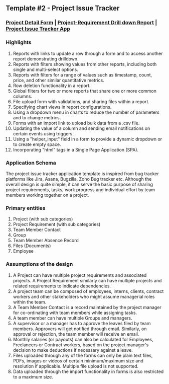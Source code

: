 ## Template #2 - Project Issue Tracker       
     
### [Project Detail Form](https://app1.cliosight.com/app/forms/270/show/public?noNavbar=true)  |   [Project-Requirement Drill down Report](https://app1.cliosight.com/app/reports/484/show/public?noNavbar=true)  | [Project Issue Tracker App](https://app1.cliosight.com/app/applications/1/show)            

### Highlights      
1. Reports with links to update a row through a form and to access another report demonstrating  drilldown.            
2. Reports with filters showing values from other reports, including both single and multi-select options.     
3. Reports with filters for a range of values such as timestamp, count, price, and other similar quantitative metrics.      
4. Row deletion functionality in a report.             
5. Global filters for two or more reports that share one or more common columns.     
6. File upload form with validations, and sharing files within a report.      
7. Specifying chart views in report configurations.      
8. Using a dropdown menu in charts to reduce the number of parameters and to change metrics.      
9. Forms with an import link to upload bulk data from a .csv file.      
10. Updating the value of a column and sending email notifications on certain events using triggers.      
11. Using a "helper_input" field in a form to provide a dynamic dropdown or to create empty space.      
12. Incorporating "html" tags in a Single Page Application (SPA).    

### Application Schema    
The project issue tracker application template is inspired from bug tracker platforms like Jira, Asana, Bugzilla, Zoho Bug tracker etc. Although the overall design is quite simple, it can serve the basic purpose of sharing project requirements, tasks, work progress and individual effort by team members working together on a project.            

### Primary entities
    
1. Project (with sub categories)    
2. Project Requirement (with sub categories)     
3. Team Member Contact
4. Group     
5. Team Member Absence Record
6. Files (Documents)
7. Employee     

### Assumptions of the design     
   
1. A Project can have multiple project requirements and associated projects. A Project Requirement similarly can have multiple projects and related requirements to indicate dependencies.       
2. A project team can be composed of employees, interns, clients, contract workers and other stakeholders who might assume managerial roles within the team.    
3. A Team Member Contact is a record maintained by the project manager for co-ordinating with team members while assigning tasks.      
4. A team member can have multiple Groups and managers.     
5. A supervisor or a manager has to approve the leaves filed by team members. Approvers will get notified through email. Similarly, on approval or rejection, the team member will receive an email.
6. Monthly salaries (or payouts) can also be calculated for Employees, Freelancers or Contract workers, based on the project manager's decision to make deductions if necessary against a leave.
7. Files uploaded through any of the forms can only be plain text files, PDFs, images or videos of certain minimum/maximum size and resolution if applicable. Multiple file upload is not supported.     
8. Data uploaded through the import functionality in forms is also restricted to a maximum size.       
   
   


